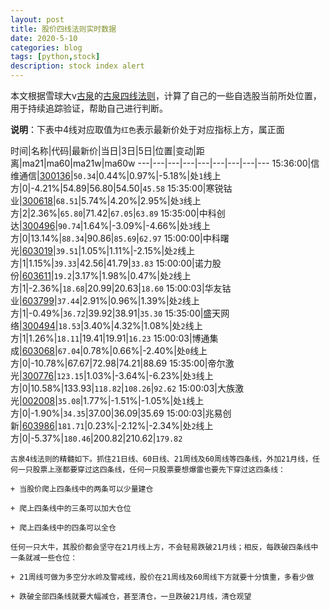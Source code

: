```yaml
---
layout: post
title: 股价四线法则实时数据
date: 2020-5-10
categories: blog
tags: [python,stock]
description: stock index alert
---
```



本文根据雪球大v[古泉](https://xueqiu.com/u/7148646888)的[古泉四线法则](https://xueqiu.com/7148646888/130498192)，计算了自己的一些自选股当前所处位置，用于持续追踪验证，帮助自己进行判断。

**说明**：下表中4线对应取值为`红色`表示最新价处于对应指标上方，属正面

时间|名称|代码|最新价|当日|3日|5日|位置|变动|距离|ma21|ma60|ma21w|ma60w
---|---|---|---|---|---|---|---|---
15:36:00|信维通信|[300136](https://xueqiu.com/S/SZ300136)|`50.34`|0.44%|0.97%|-5.18%|处`1`线上方|0|-4.21%|54.89|56.80|54.50|`45.58`
15:35:00|寒锐钴业|[300618](https://xueqiu.com/S/SZ300618)|`68.51`|5.74%|4.20%|2.95%|处`3`线上方|2|2.36%|`65.80`|71.42|`67.05`|`63.89`
15:35:00|中科创达|[300496](https://xueqiu.com/S/SZ300496)|`90.74`|1.64%|-3.09%|-4.66%|处`3`线上方|0|13.14%|`88.34`|90.86|`85.69`|`62.97`
15:00:00|中科曙光|[603019](https://xueqiu.com/S/SH603019)|`39.51`|1.05%|1.11%|-2.15%|处`2`线上方|1|1.15%|`39.33`|42.56|41.79|`33.83`
15:00:00|诺力股份|[603611](https://xueqiu.com/S/SH603611)|`19.2`|3.17%|1.98%|0.47%|处`2`线上方|1|-2.36%|`18.68`|20.99|20.63|`18.60`
15:00:03|华友钴业|[603799](https://xueqiu.com/S/SH603799)|`37.44`|2.91%|0.96%|1.39%|处`2`线上方|1|-0.49%|`36.72`|39.92|38.91|`35.30`
15:35:00|盛天网络|[300494](https://xueqiu.com/S/SZ300494)|`18.53`|3.40%|4.32%|1.08%|处`2`线上方|1|1.26%|`18.11`|19.41|19.91|`16.23`
15:00:03|博通集成|[603068](https://xueqiu.com/S/SH603068)|`67.04`|0.78%|0.66%|-2.40%|处`0`线上方|0|-10.78%|67.67|72.98|74.21|88.69
15:35:00|帝尔激光|[300776](https://xueqiu.com/S/SZ300776)|`123.15`|1.03%|-3.64%|-6.23%|处`3`线上方|0|10.58%|133.93|`118.82`|`108.26`|`92.62`
15:00:03|大族激光|[002008](https://xueqiu.com/S/SZ002008)|`35.08`|1.77%|-1.51%|-1.05%|处`1`线上方|0|-1.90%|`34.35`|37.00|36.09|35.69
15:00:03|兆易创新|[603986](https://xueqiu.com/S/SH603986)|`181.71`|0.23%|-2.12%|-2.34%|处`2`线上方|0|-5.37%|`180.46`|200.82|210.62|`179.82`

```
古泉4线法则的精髓如下。抓住21日线、60日线、21周线及60周线等四条线，外加21月线，任何一只股票上涨都要穿过这四条线，任何一只股票要想爆雷也要先下穿过这四条线：

+ 当股价爬上四条线中的两条可以少量建仓

+ 爬上四条线中的三条可以加大仓位

+ 爬上四条线中的四条可以全仓

任何一只大牛，其股价都会坚守在21月线上方，不会轻易跌破21月线；相反，每跌破四条线中一条就减一些仓位：

+ 21周线可做为多空分水岭及警戒线，股价在21周线及60周线下方就要十分慎重，多看少做

+ 跌破全部四条线就要大幅减仓，甚至清仓，一旦跌破21月线，清仓观望
```